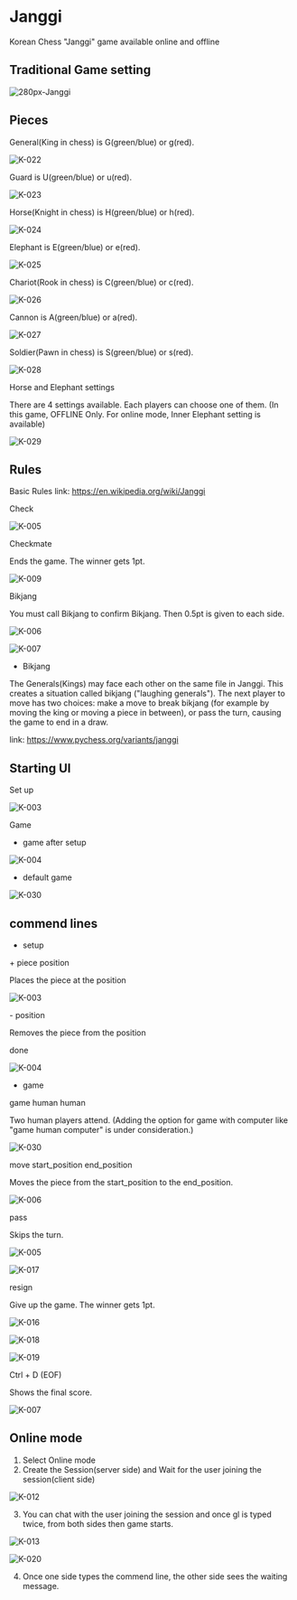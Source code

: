 # Janggi
Korean Chess "Janggi" game available online and offline

## Traditional Game setting

![280px-Janggi](https://github.com/jy-canucks1/Janggi/assets/84373345/c13f7590-6f0b-4c59-9868-7ba8ccad6614)

## Pieces
General(King in chess) is G(green/blue) or g(red).

![K-022](https://github.com/jy-canucks1/Janggi/assets/84373345/d62c558d-f3e7-407a-adab-6d3572bf472c)


Guard is U(green/blue) or u(red).

![K-023](https://github.com/jy-canucks1/Janggi/assets/84373345/4e3b3411-3e71-44ed-84c2-15184554884d)


Horse(Knight in chess) is H(green/blue) or h(red).

![K-024](https://github.com/jy-canucks1/Janggi/assets/84373345/16f21921-8201-41fc-9141-306701a8411b)


Elephant is E(green/blue) or e(red).

![K-025](https://github.com/jy-canucks1/Janggi/assets/84373345/2c53a76d-ec26-4075-89db-fee4b96dfa5a)


Chariot(Rook in chess) is C(green/blue) or c(red).

![K-026](https://github.com/jy-canucks1/Janggi/assets/84373345/f9da2826-d380-4e23-80f6-8db0758db48f)


Cannon is A(green/blue) or a(red).

![K-027](https://github.com/jy-canucks1/Janggi/assets/84373345/88b7e0a0-bcd6-4506-814f-72ed21f5a9c0)

Soldier(Pawn in chess) is S(green/blue) or s(red).

![K-028](https://github.com/jy-canucks1/Janggi/assets/84373345/72f46381-e008-4030-9fbf-b9c0a27dc605)

Horse and Elephant settings

There are 4 settings available. Each players can choose one of them.
(In this game, OFFLINE Only. For online mode, Inner Elephant setting is available)

![K-029](https://github.com/jy-canucks1/Janggi/assets/84373345/c62b549e-cae1-46e2-8302-3ee12d2af595)


## Rules

Basic Rules link: https://en.wikipedia.org/wiki/Janggi

Check

![K-005](https://github.com/jy-canucks1/Janggi/assets/84373345/1265699a-7e09-43c2-bd38-9fa9e40244fd)

Checkmate

Ends the game. The winner gets 1pt.

![K-009](https://github.com/jy-canucks1/Janggi/assets/84373345/d35a2977-ab96-4022-b6ad-d11769509064)

Bikjang

You must call Bikjang to confirm Bikjang. Then 0.5pt is given to each side.

![K-006](https://github.com/jy-canucks1/Janggi/assets/84373345/23fe374b-2c1a-4ae8-89f1-3a5463203ac0)

![K-007](https://github.com/jy-canucks1/Janggi/assets/84373345/0eaa36b3-7b4c-4021-a4c9-86bfda6f040d)

* Bikjang

The Generals(Kings) may face each other on the same file in Janggi. This creates a situation called bikjang ("laughing generals"). The next player to move has two choices: make a move to break bikjang (for example by moving the king or moving a piece in between), or pass the turn, causing the game to end in a draw.

link: https://www.pychess.org/variants/janggi

## Starting UI

Set up

![K-003](https://github.com/jy-canucks1/Janggi/assets/84373345/f91e78a7-09d0-4f6b-8b58-9ee30be5e93a)

Game

* game after setup

![K-004](https://github.com/jy-canucks1/Janggi/assets/84373345/9e2efd26-acb6-4edd-90d5-9daac0d7a1f3)

* default game

![K-030](https://github.com/jy-canucks1/Janggi/assets/84373345/7b4fc790-d693-4035-adcf-a2a66c25c5cd)

## commend lines

* setup

\+ piece position

Places the piece at the position

![K-003](https://github.com/jy-canucks1/Janggi/assets/84373345/71cc300f-a19c-4f18-a20e-08a49ee097a1)

\- position

Removes the piece from the position

done

![K-004](https://github.com/jy-canucks1/Janggi/assets/84373345/b098ee59-bac5-49c4-a9fb-98e3a020ed31)

* game

game human human

Two human players attend. (Adding the option for game with computer like "game human computer" is under consideration.)

![K-030](https://github.com/jy-canucks1/Janggi/assets/84373345/000c4061-7923-47d1-b6cd-0d9a9650ff81)

move start_position end_position

Moves the piece from the start_position to the end_position.

![K-006](https://github.com/jy-canucks1/Janggi/assets/84373345/263ae642-1328-46fc-a04d-c5137d8ac1d3)

pass

Skips the turn.

![K-005](https://github.com/jy-canucks1/Janggi/assets/84373345/cbd984b6-fb9e-41f1-850e-9849a6cc397b)

![K-017](https://github.com/jy-canucks1/Janggi/assets/84373345/f76fe53f-7eac-4762-bf54-490f961d8079)

resign

Give up the game. The winner gets 1pt.

![K-016](https://github.com/jy-canucks1/Janggi/assets/84373345/fc1ac278-201f-45f9-8e1b-58a3db485bcd)

![K-018](https://github.com/jy-canucks1/Janggi/assets/84373345/144118c7-2320-439d-82e1-58d460856934)

![K-019](https://github.com/jy-canucks1/Janggi/assets/84373345/2664a026-37fe-4295-9f05-2b16479e5c1a)

Ctrl + D (EOF)

Shows the final score.

![K-007](https://github.com/jy-canucks1/Janggi/assets/84373345/77319268-ad44-448b-9a30-eaf12fe64f20)


## Online mode

1. Select Online mode
2. Create the Session(server side) and Wait for the user joining the session(client side)

![K-012](https://github.com/jy-canucks1/Janggi/assets/84373345/f3a516db-4d76-4ece-9d90-b76d7a41be32)

3. You can chat with the user joining the session and once gl is typed twice, from both sides then game starts.

![K-013](https://github.com/jy-canucks1/Janggi/assets/84373345/d3f2e506-aee9-4d73-8e43-f57075d7f219)

![K-020](https://github.com/jy-canucks1/Janggi/assets/84373345/7c2089d4-b0e6-43b2-ab9b-9c0fbb8e5576)

4. Once one side types the commend line, the other side sees the waiting message.
